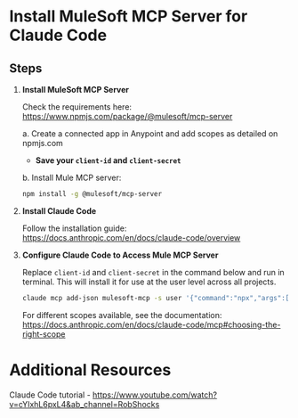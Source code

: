 # Install MuleSoft MCP Server for Claude Code

## Steps
1. **Install MuleSoft MCP Server**
   
   Check the requirements here: https://www.npmjs.com/package/@mulesoft/mcp-server
   
   a. Create a connected app in Anypoint and add scopes as detailed on npmjs.com
      - **Save your `client-id` and `client-secret`**
   
   b. Install Mule MCP server:
      ```bash
      npm install -g @mulesoft/mcp-server
      ```

2. **Install Claude Code**
   
   Follow the installation guide: https://docs.anthropic.com/en/docs/claude-code/overview



3. **Configure Claude Code to Access Mule MCP Server**
   
   Replace `client-id` and `client-secret` in the command below and run in terminal. This will install it for use at the user level across all projects.
   
   ```bash
   claude mcp add-json mulesoft-mcp -s user '{"command":"npx","args":["-y","@mulesoft/mcp-server","start"],"env":{"ANYPOINT_CLIENT_ID":"replace_with_your_client_id","ANYPOINT_CLIENT_SECRET":"replace_with_your_client_secret","ANYPOINT_REGION":"PROD_US"}}'
   ```
   
   For different scopes available, see the documentation: https://docs.anthropic.com/en/docs/claude-code/mcp#choosing-the-right-scope


# Additional Resources

Claude Code tutorial - https://www.youtube.com/watch?v=cYIxhL6pxL4&ab_channel=RobShocks
